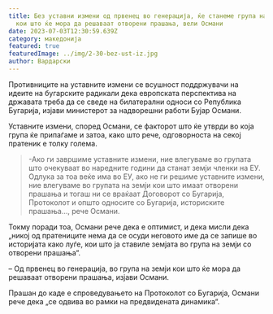 ```yaml
---
title: Без уставни измени од првенец во генерација, ќе станеме група на земји
  кои што ќе мора да решаваат отворени прашања, вели Османи
date: 2023-07-03T12:30:59.639Z
category: македонија
featured: true
featuredImage: ../img/2-30-bez-ust-iz.jpg
author: Вардарски
---
```

<!--StartFragment-->

Противниците на уставните измени се всушност поддржувачи на идеите на бугарските радикали дека европската перспектива на државата треба да се сведе на билатерални односи со Република Бугарија, изјави министерот за надворешни работи Бујар Османи.

Уставните измени, според Османи, се факторот што ќе утврди во која група ќе припаѓаме и затоа, како што рече, одговорноста на секој пратеник е толку голема.

> \-Ако ги завршиме уставните измени, ние влегуваме во групата што очекуваат во наредните години да станат земји членки на ЕУ. Одлука за тоа веќе има во ЕУ, ако не ги решиме уставните измени, ние влегуваме во групата на земји кои што имаат отворени прашања и тогаш ни се враќаат Договорот со Бугарија, Протоколот и општо односите со Бугарија, историските прашања…, рече Османи.

Токму поради тоа, Османи рече дека е оптимист, и дека мисли дека „никој од пратениците нема да се осуди неговото име да се запише во историјата како луѓе, кои што ја ставиле земјата во група на земји со отворени прашања“.

– Од првенец во генерација, во група на земји кои што ќе мора да решаваат отворени прашања, изјави Османи.

Прашан до каде е спроведувањето на Протоколот со Бугарија, Османи рече дека „се одвива во рамки на предвидената динамика“.

<!--EndFragment-->